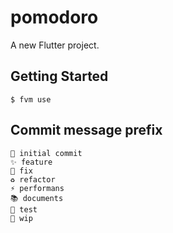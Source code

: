# pomodoro

A new Flutter project.

## Getting Started

```shell
$ fvm use
```

## Commit message prefix

```
🎉 initial commit
✨ feature
🐛 fix
♻️ refactor
⚡️ performans
📚 documents
🧪 test
🚧 wip
```